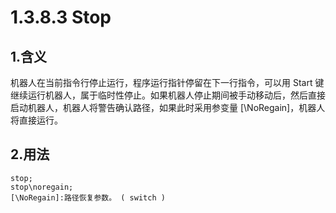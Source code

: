 # 1.3.8.3 Stop

## 1.含义

机器人在当前指令行停止运行，程序运行指针停留在下一行指令，可以用 Start 键继续运行机器人，属于临时性停止。如果机器人停止期间被手动移动后，然后直接启动机器人，机器人将警告确认路径，如果此时采用参变量 [\NoRegain]，机器人将直接运行。

## 2.用法

```
stop;
stop\noregain;
[\NoRegain]:路径恢复参数。	( switch )
```

